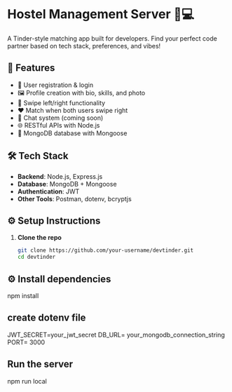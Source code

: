 # Hostel Management Server 💖💻

A Tinder-style matching app built for developers. Find your perfect code partner based on tech stack, preferences, and vibes!

## 🚀 Features

- 💬 User registration & login
- 🖼️ Profile creation with bio, skills, and photo
- 👀 Swipe left/right functionality
- ❤️ Match when both users swipe right
- 📩 Chat system (coming soon)
- 🌐 RESTful APIs with Node.js
- 🧠 MongoDB database with Mongoose

## 🛠️ Tech Stack

- **Backend**: Node.js, Express.js
- **Database**: MongoDB + Mongoose
- **Authentication**: JWT
- **Other Tools**: Postman, dotenv, bcryptjs

## ⚙️ Setup Instructions

1. **Clone the repo**
   ```bash
   git clone https://github.com/your-username/devtinder.git
   cd devtinder
## ⚙️ Install dependencies
npm install
##    create dotenv file
JWT_SECRET=your_jwt_secret
DB_URL= your_mongodb_connection_string
PORT= 3000
##    Run the server

npm run local
